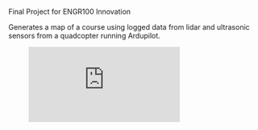 Final Project for ENGR100 Innovation

Generates a map of a course using logged data from lidar and ultrasonic sensors from a quadcopter running Ardupilot.

<figure class="video_container">
  <iframe src="https://drive.google.com/file/d/19Y2ekVkLqqdk7R9fS-0PFvSBxYqMrN0A/preview" frameborder="0" allowfullscreen="true"> </iframe>
</figure>